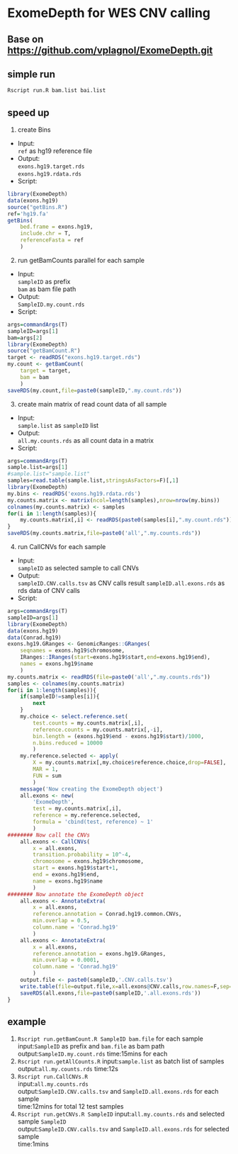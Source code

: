 # ExomeDepth for WES CNV calling

## Base on https://github.com/vplagnol/ExomeDepth.git

## simple run
```bash
Rscript run.R bam.list bai.list
```

## speed up
1. create Bins
  * Input:  
`ref` as hg19 reference file
  * Output:  
`exons.hg19.target.rds`  
`exons.hg19.rdata.rds`
  * Script:  
```R
library(ExomeDepth)
data(exons.hg19)
source("getBins.R")
ref='hg19.fa'
getBins(
    bed.frame = exons.hg19,
    include.chr = T,
    referenceFasta = ref
    )
```

2. run getBamCounts parallel for each sample
  * Input:  
`sampleID` as prefix  
`bam` as bam file path
  * Output:  
`SampleID.my.count.rds`
  * Script:  
```R
args=commandArgs(T)
sampleID=args[1]
bam=args[2]
library(ExomeDepth)
source("getBamCount.R")
target <- readRDS("exons.hg19.target.rds")
my.count <- getBamCount(
    target = target,
    bam = bam
    )
saveRDS(my.count,file=paste0(sampleID,".my.count.rds"))
```

3. create main matrix of read count data of all sample
  * Input:  
`sample.list` as `sampleID` list
  * Output:  
`all.my.counts.rds` as all count data in a matrix
  * Script:  
```R
args=commandArgs(T)
sample.list=args[1]
#sample.list="sample.list"
samples=read.table(sample.list,stringsAsFactors=F)[,1]
library(ExomeDepth)
my.bins <- readRDS('exons.hg19.rdata.rds')
my.counts.matrix <- matrix(ncol=length(samples),nrow=nrow(my.bins))
colnames(my.counts.matrix) <- samples
for(i in 1:length(samples)){
    my.counts.matrix[,i] <- readRDS(paste0(samples[i],".my.count.rds"))
}
saveRDS(my.counts.matrix,file=paste0('all',".my.counts.rds"))
```

4. run CallCNVs for each sample
  * Input:  
`sampleID` as selected sample to call CNVs
  * Output:  
`sampleID.CNV.calls.tsv` as CNV calls result
`sampleID.all.exons.rds` as rds data of CNV calls
  * Script:  
```R
args=commandArgs(T)
sampleID=args[1]
library(ExomeDepth)
data(exons.hg19)
data(Conrad.hg19)
exons.hg19.GRanges <- GenomicRanges::GRanges(
    seqnames = exons.hg19$chromosome,
    IRanges::IRanges(start=exons.hg19$start,end=exons.hg19$end),
    names = exons.hg19$name
    )
my.counts.matrix <- readRDS(file=paste0('all',".my.counts.rds"))
samples <- colnames(my.counts.matrix)
for(i in 1:length(samples)){
    if(sampleID!=samples[i]){
        next
    }
    my.choice <- select.reference.set(
        test.counts = my.counts.matrix[,i],
        reference.counts = my.counts.matrix[,-i],
        bin.length = (exons.hg19$end - exons.hg19$start)/1000,
        n.bins.reduced = 10000
        )
    my.reference.selected <- apply(
        X = my.counts.matrix[,my.choice$reference.choice,drop=FALSE],
        MAR = 1,
        FUN = sum
        )
    message('Now creating the ExomeDepth object')
    all.exons <- new(
        'ExomeDepth',
        test = my.counts.matrix[,i],
        reference = my.reference.selected,
        formula = 'cbind(test, reference) ~ 1'
        )
######## Now call the CNVs
    all.exons <- CallCNVs(
        x = all.exons,
        transition.probability = 10^-4,
        chromosome = exons.hg19$chromosome,
        start = exons.hg19$start+1,
        end = exons.hg19$end,
        name = exons.hg19$name
        )
######## Now annotate the ExomeDepth object
    all.exons <- AnnotateExtra(
        x = all.exons,
        reference.annotation = Conrad.hg19.common.CNVs,
        min.overlap = 0.5,
        column.name = 'Conrad.hg19'
        )
    all.exons <- AnnotateExtra(
        x = all.exons,
        reference.annotation = exons.hg19.GRanges,
        min.overlap = 0.0001,
        column.name = 'Conrad.hg19'
        )
    output.file <- paste0(sampleID,'.CNV.calls.tsv')
    write.table(file=output.file,x=all.exons@CNV.calls,row.names=F,sep="\t",quote=F)
    saveRDS(all.exons,file=paste0(sampleID,'.all.exons.rds'))
}
```
## example
1. `Rscript run.getBamCount.R SampleID bam.file` for each sample  
input:`SampleID` as prefix and `bam.file` as bam path
output:`SampleID.my.count.rds`
time:15mins for each
2. `Rscript run.getAllCounts.R`
input:`sample.list` as batch list of samples
output:`all.my.counts.rds`
time:12s
3. `Rscript run.CallCNVs.R`  
input:`all.my.counts.rds`  
output:`SampleID.CNV.calls.tsv` and `SampleID.all.exons.rds` for each sample  
time:12mins for total 12 test samples
4. `Rscript run.getCNVs.R SampleID`
input:`all.my.counts.rds` and selected sample `SampleID`  
output:`SampleID.CNV.calls.tsv` and `SampleID.all.exons.rds` for selected sample  
time:1mins